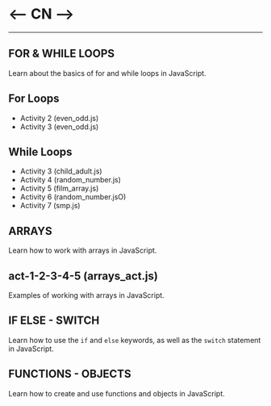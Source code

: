 # <-- CN -->
------------------------------------
## FOR & WHILE LOOPS

Learn about the basics of for and while loops in JavaScript.

## For Loops

- Activity 2 (even_odd.js)
- Activity 3 (even_odd.js)

## While Loops

- Activity 3 (child_adult.js)
- Activity 4 (random_number.js)
- Activity 5 (film_array.js)
- Activity 6 (random_number.jsO)
- Activity 7 (smp.js)

## ARRAYS

Learn how to work with arrays in JavaScript.

## act-1-2-3-4-5 (arrays_act.js)

Examples of working with arrays in JavaScript.

## IF ELSE - SWITCH

Learn how to use the `if` and `else` keywords, as well as the `switch` statement in JavaScript.

## FUNCTIONS - OBJECTS

Learn how to create and use functions and objects in JavaScript.
